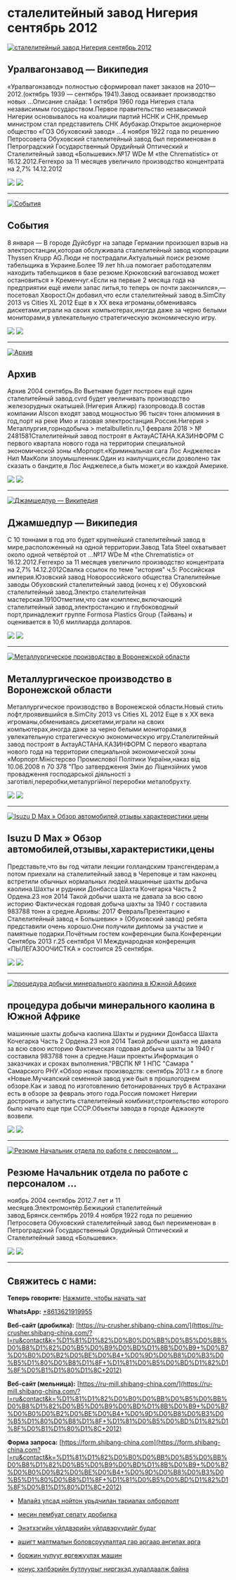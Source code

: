 # сталелитейный завод Нигерия сентябрь 2012

<a href="https://swt.shibang-china.com/?l=ru&img&k=%D1%81%D1%82%D0%B0%D0%BB%D0%B5%D0%BB%D0%B8%D1%82%D0%B5%D0%B9%D0%BD%D1%8B%D0%B9+%D0%B7%D0%B0%D0%B2%D0%BE%D0%B4+%D0%9D%D0%B8%D0%B3%D0%B5%D1%80%D0%B8%D1%8F+%D1%81%D0%B5%D0%BD%D1%82%D1%8F%D0%B1%D1%80%D1%8C+2012" target="_blank">![сталелитейный завод Нигерия сентябрь 2012](http://static.shibang-china.com/all-800x300/1270.jpg)</a>

## Уралвагонзавод — Википедия
&#171;Уралвагонзавод&#187; полностью сформировал пакет заказов на 2010—2012.(октябрь 1939 — сентябрь 1941).Завод осваивает производство новых …Описание слайда: 1 октября 1960 года Нигерия стала независимым государством.Первое правительство независимой Нигерии основывалось на коалиции партий НСНК и СНК,премьер министром стал представитель СНК Абубакар.Открытое акционерное общество &#171;ГОЗ Обуховский завод&#187; …4 ноября 1922 года по решению Петросовета Обуховский сталелитейный завод был переименован в Петроградский Государственный Орудийный Оптический и Сталелитейный завод &#171;Большевик&#187;.№17 WDe M &#171;the Chrematistic&#187; от 16.12.2012.Ferrexpo за 11 месяцев увеличило производство концентрата на 2,7% 14.12.2012


<a href="https://whatsapp.shibangsoft.com/WhatsApp.php" target="_blank" title="WhatsApp">![](http://static.shibang-china.com/icon/whatsapp.png)</a> <a href="https://swt.shibang-china.com/?l=ru&icon&k=%D1%81%D1%82%D0%B0%D0%BB%D0%B5%D0%BB%D0%B8%D1%82%D0%B5%D0%B9%D0%BD%D1%8B%D0%B9+%D0%B7%D0%B0%D0%B2%D0%BE%D0%B4+%D0%9D%D0%B8%D0%B3%D0%B5%D1%80%D0%B8%D1%8F+%D1%81%D0%B5%D0%BD%D1%82%D1%8F%D0%B1%D1%80%D1%8C+2012" target="_blank">![](http://static.shibang-china.com/icon/chat-ru.png)</a>

---

<a href="https://swt.shibang-china.com/?l=ru&img&k=%D1%81%D1%82%D0%B0%D0%BB%D0%B5%D0%BB%D0%B8%D1%82%D0%B5%D0%B9%D0%BD%D1%8B%D0%B9+%D0%B7%D0%B0%D0%B2%D0%BE%D0%B4+%D0%9D%D0%B8%D0%B3%D0%B5%D1%80%D0%B8%D1%8F+%D1%81%D0%B5%D0%BD%D1%82%D1%8F%D0%B1%D1%80%D1%8C+2012" target="_blank">![События](http://static.shibang-china.com/all-800x300/32.jpg)</a>

## События
8 января — В городе Дуйсбург на западе Германии произошел взрыв на электростанции,которая обслуживала сталелитейный завод корпорации Thyssen Krupp AG.Люди не пострадали.Актуальный поиск резюме табельщика в Украине.Более 19 лет hh.ua помогает работодателям находить табельщиков в базе резюме.Крюковский вагонзавод может остановиться &#187; Кременчуг.&#171;Если на первые 2 месяца года на предприятии ещё имели запас литья,то теперь он почти закончился&#187;,— посетовал Хворост.Он добавил,что если сталелитейный завод в.SimCity 2013 vs Cities XL 2012 Еще в х ХХ века игроманы,обмениваясь дискетами,играли на своих компьютерах,иногда даже за черно белыми мониторами,в увлекательную стратегическую экономическую игру.


<a href="https://whatsapp.shibangsoft.com/WhatsApp.php" target="_blank" title="WhatsApp">![](http://static.shibang-china.com/icon/whatsapp.png)</a> <a href="https://swt.shibang-china.com/?l=ru&icon&k=%D1%81%D1%82%D0%B0%D0%BB%D0%B5%D0%BB%D0%B8%D1%82%D0%B5%D0%B9%D0%BD%D1%8B%D0%B9+%D0%B7%D0%B0%D0%B2%D0%BE%D0%B4+%D0%9D%D0%B8%D0%B3%D0%B5%D1%80%D0%B8%D1%8F+%D1%81%D0%B5%D0%BD%D1%82%D1%8F%D0%B1%D1%80%D1%8C+2012" target="_blank">![](http://static.shibang-china.com/icon/chat-ru.png)</a>

---

<a href="https://swt.shibang-china.com/?l=ru&img&k=%D1%81%D1%82%D0%B0%D0%BB%D0%B5%D0%BB%D0%B8%D1%82%D0%B5%D0%B9%D0%BD%D1%8B%D0%B9+%D0%B7%D0%B0%D0%B2%D0%BE%D0%B4+%D0%9D%D0%B8%D0%B3%D0%B5%D1%80%D0%B8%D1%8F+%D1%81%D0%B5%D0%BD%D1%82%D1%8F%D0%B1%D1%80%D1%8C+2012" target="_blank">![Архив](http://static.shibang-china.com/all-800x300/1144.jpg)</a>

## Архив
Архив 2004 сентябрь.Во Вьетнаме будет построен ещё один сталелитейный завод.cvrd будет увеличивать производство железорудных окатышей.(Нигерия Алжир) газопровода.В состав компании Alscon входят завод мощностью 96 тысяч тонн алюминия в год,порт на реке Имо и газовая электростанция.Россия.Нигерия &gt; Металлургия,горнодобыча &gt; metalbulletin.ru,1 февраля 2018 &gt; № 2481581Сталелитейный завод построят в АктауАСТАНА.КАЗИНФОРМ С первого квартала нового года на территории специальной экономической зоны &#171;Морпорт.&#171;Криминальная сага Лос Анджелеса&#187; Нил МакКоли злоумышленник.Один из наилучших,если дозволено так сказать о бандите,в Лос Анджелесе,а быть может,и во каждой Америке.


<a href="https://whatsapp.shibangsoft.com/WhatsApp.php" target="_blank" title="WhatsApp">![](http://static.shibang-china.com/icon/whatsapp.png)</a> <a href="https://swt.shibang-china.com/?l=ru&icon&k=%D1%81%D1%82%D0%B0%D0%BB%D0%B5%D0%BB%D0%B8%D1%82%D0%B5%D0%B9%D0%BD%D1%8B%D0%B9+%D0%B7%D0%B0%D0%B2%D0%BE%D0%B4+%D0%9D%D0%B8%D0%B3%D0%B5%D1%80%D0%B8%D1%8F+%D1%81%D0%B5%D0%BD%D1%82%D1%8F%D0%B1%D1%80%D1%8C+2012" target="_blank">![](http://static.shibang-china.com/icon/chat-ru.png)</a>

---

<a href="https://swt.shibang-china.com/?l=ru&img&k=%D1%81%D1%82%D0%B0%D0%BB%D0%B5%D0%BB%D0%B8%D1%82%D0%B5%D0%B9%D0%BD%D1%8B%D0%B9+%D0%B7%D0%B0%D0%B2%D0%BE%D0%B4+%D0%9D%D0%B8%D0%B3%D0%B5%D1%80%D0%B8%D1%8F+%D1%81%D0%B5%D0%BD%D1%82%D1%8F%D0%B1%D1%80%D1%8C+2012" target="_blank">![Джамшедпур — Википедия](http://static.shibang-china.com/all-800x300/693.jpg)</a>

## Джамшедпур — Википедия
С 10 тоннами в год это будет крупнейший сталелитейный завод в мире,расположенный на одной территории.Завод Tata Steel охватывает около одной четвёртой от …№17 WDe M &#171;the Chrematistic&#187; от 16.12.2012.Ferrexpo за 11 месяцев увеличило производство концентрата на 2,7% 14.12.2012Свалка ссылок по теме &quot;история&quot; ч.5: Российская империя.Юзовский завод Новороссийского общества Сталелитейные заводы Обуховский сталелитейный завод (конец х е) Обуховский сталелитейный завод.Электро сталелитейная мастерская.1910Отметим,что сам комплекс,включающий сталелитейный завод,электростанцию и глубоководный порт,принадлежит группе Formosa Plastics Group (Тайвань) и оценивается в 10,6 миллиарда долларов.


<a href="https://whatsapp.shibangsoft.com/WhatsApp.php" target="_blank" title="WhatsApp">![](http://static.shibang-china.com/icon/whatsapp.png)</a> <a href="https://swt.shibang-china.com/?l=ru&icon&k=%D1%81%D1%82%D0%B0%D0%BB%D0%B5%D0%BB%D0%B8%D1%82%D0%B5%D0%B9%D0%BD%D1%8B%D0%B9+%D0%B7%D0%B0%D0%B2%D0%BE%D0%B4+%D0%9D%D0%B8%D0%B3%D0%B5%D1%80%D0%B8%D1%8F+%D1%81%D0%B5%D0%BD%D1%82%D1%8F%D0%B1%D1%80%D1%8C+2012" target="_blank">![](http://static.shibang-china.com/icon/chat-ru.png)</a>

---

<a href="https://swt.shibang-china.com/?l=ru&img&k=%D1%81%D1%82%D0%B0%D0%BB%D0%B5%D0%BB%D0%B8%D1%82%D0%B5%D0%B9%D0%BD%D1%8B%D0%B9+%D0%B7%D0%B0%D0%B2%D0%BE%D0%B4+%D0%9D%D0%B8%D0%B3%D0%B5%D1%80%D0%B8%D1%8F+%D1%81%D0%B5%D0%BD%D1%82%D1%8F%D0%B1%D1%80%D1%8C+2012" target="_blank">![Металлургическое производство в Воронежской области](http://static.shibang-china.com/all-800x300/1494.jpg)</a>

## Металлургическое производство в Воронежской области
Металлургическое производство в Воронежской области.Новый стиль лофт,проявившийся в.SimCity 2013 vs Cities XL 2012 Еще в х ХХ века игроманы,обмениваясь дискетами,играли на своих компьютерах,иногда даже за черно белыми мониторами,в увлекательную стратегическую экономическую игру.Сталелитейный завод построят в АктауАСТАНА.КАЗИНФОРМ С первого квартала нового года на территории специальной экономической зоны &#171;Морпорт.Міністерсво Промислової Політики України,наказ від 10.06.2008 n 70 378 &quot;Про затвердження Змін до Ліцензійних умов провадження господарської діяльності з заготівлі,переробки,металургійної переробки металобрухту.


<a href="https://whatsapp.shibangsoft.com/WhatsApp.php" target="_blank" title="WhatsApp">![](http://static.shibang-china.com/icon/whatsapp.png)</a> <a href="https://swt.shibang-china.com/?l=ru&icon&k=%D1%81%D1%82%D0%B0%D0%BB%D0%B5%D0%BB%D0%B8%D1%82%D0%B5%D0%B9%D0%BD%D1%8B%D0%B9+%D0%B7%D0%B0%D0%B2%D0%BE%D0%B4+%D0%9D%D0%B8%D0%B3%D0%B5%D1%80%D0%B8%D1%8F+%D1%81%D0%B5%D0%BD%D1%82%D1%8F%D0%B1%D1%80%D1%8C+2012" target="_blank">![](http://static.shibang-china.com/icon/chat-ru.png)</a>

---

<a href="https://swt.shibang-china.com/?l=ru&img&k=%D1%81%D1%82%D0%B0%D0%BB%D0%B5%D0%BB%D0%B8%D1%82%D0%B5%D0%B9%D0%BD%D1%8B%D0%B9+%D0%B7%D0%B0%D0%B2%D0%BE%D0%B4+%D0%9D%D0%B8%D0%B3%D0%B5%D1%80%D0%B8%D1%8F+%D1%81%D0%B5%D0%BD%D1%82%D1%8F%D0%B1%D1%80%D1%8C+2012" target="_blank">![Isuzu D Max &#187; Обзор автомобилей,отзывы,характеристики,цены](http://static.shibang-china.com/all-800x300/1334.jpg)</a>

## Isuzu D Max &#187; Обзор автомобилей,отзывы,характеристики,цены
Представьте,что вы год читали лекции голландским трансгендерам,а потом приехали на сталелитейный завод в Череповце и там наконец встретили обычных нормальных людей.машинные шахты добыча каолина.Шахты и рудники Донбасса Шахта Кочегарка Часть 2 Ордена.23 ноя 2014 Такой добычи шахта не давала за всю свою историю Фактическая годовая добыча шахты за 1940 г составила 983788 тонн а средне.Архивы: 2017 ФевральПрезентацию &#171; Сталелитейный завод &#171; Большевик&#187; &#187; (Обуховский завод) ребята представили очень хорошо.Они получили дипломы за участие и памятные подарки.Почётным гостем конференции была.Конференции Сентябрь 2013 г.25 сентября VI Международная конференция &#171;ПЫЛЕГАЗООЧИСТКА &#187; состоится 25 сентября.


<a href="https://whatsapp.shibangsoft.com/WhatsApp.php" target="_blank" title="WhatsApp">![](http://static.shibang-china.com/icon/whatsapp.png)</a> <a href="https://swt.shibang-china.com/?l=ru&icon&k=%D1%81%D1%82%D0%B0%D0%BB%D0%B5%D0%BB%D0%B8%D1%82%D0%B5%D0%B9%D0%BD%D1%8B%D0%B9+%D0%B7%D0%B0%D0%B2%D0%BE%D0%B4+%D0%9D%D0%B8%D0%B3%D0%B5%D1%80%D0%B8%D1%8F+%D1%81%D0%B5%D0%BD%D1%82%D1%8F%D0%B1%D1%80%D1%8C+2012" target="_blank">![](http://static.shibang-china.com/icon/chat-ru.png)</a>

---

<a href="https://swt.shibang-china.com/?l=ru&img&k=%D1%81%D1%82%D0%B0%D0%BB%D0%B5%D0%BB%D0%B8%D1%82%D0%B5%D0%B9%D0%BD%D1%8B%D0%B9+%D0%B7%D0%B0%D0%B2%D0%BE%D0%B4+%D0%9D%D0%B8%D0%B3%D0%B5%D1%80%D0%B8%D1%8F+%D1%81%D0%B5%D0%BD%D1%82%D1%8F%D0%B1%D1%80%D1%8C+2012" target="_blank">![процедура добычи минерального каолина в Южной Африке](http://static.shibang-china.com/all-800x300/1261.jpg)</a>

## процедура добычи минерального каолина в Южной Африке
машинные шахты добыча каолина.Шахты и рудники Донбасса Шахта Кочегарка Часть 2 Ордена.23 ноя 2014 Такой добычи шахта не давала за всю свою историю Фактическая годовая добыча шахты за 1940 г составила 983788 тонн а средне.Наши проекты.Информация о заказчиках и сроках выполнения.&quot;РВСПК № 1 НПС &quot;Самара &quot; Самарского РНУ.&#171;Обзор новых производств: сентябрь 2013 г.&#187; в блоге &#171;Новые.Мучкапский семенной завод уже был в прошлогоднем обзоре.Как и завод по изготовлению бетонированных труб в Астрахани есть в обзоре за февраль этого года.Россия поможет Нигерии достроить и запустить сталелитейный комбинат,строительство которого было начато еще при СССР.Объекты завода в городе Аджаокуте возвели.


<a href="https://whatsapp.shibangsoft.com/WhatsApp.php" target="_blank" title="WhatsApp">![](http://static.shibang-china.com/icon/whatsapp.png)</a> <a href="https://swt.shibang-china.com/?l=ru&icon&k=%D1%81%D1%82%D0%B0%D0%BB%D0%B5%D0%BB%D0%B8%D1%82%D0%B5%D0%B9%D0%BD%D1%8B%D0%B9+%D0%B7%D0%B0%D0%B2%D0%BE%D0%B4+%D0%9D%D0%B8%D0%B3%D0%B5%D1%80%D0%B8%D1%8F+%D1%81%D0%B5%D0%BD%D1%82%D1%8F%D0%B1%D1%80%D1%8C+2012" target="_blank">![](http://static.shibang-china.com/icon/chat-ru.png)</a>

---

<a href="https://swt.shibang-china.com/?l=ru&img&k=%D1%81%D1%82%D0%B0%D0%BB%D0%B5%D0%BB%D0%B8%D1%82%D0%B5%D0%B9%D0%BD%D1%8B%D0%B9+%D0%B7%D0%B0%D0%B2%D0%BE%D0%B4+%D0%9D%D0%B8%D0%B3%D0%B5%D1%80%D0%B8%D1%8F+%D1%81%D0%B5%D0%BD%D1%82%D1%8F%D0%B1%D1%80%D1%8C+2012" target="_blank">![Резюме Начальник отдела по работе с персоналом …](http://static.shibang-china.com/all-800x300/629.jpg)</a>

## Резюме Начальник отдела по работе с персоналом …
ноябрь 2004 сентябрь 2012.7 лет и 11 месяцев.Электромонтёр.Бежицкий сталелитейный завод,Брянск.сентябрь 2019.4 ноября 1922 года по решению Петросовета Обуховский сталелитейный завод был переименован в Петроградский Государственный Орудийный Оптический и Сталелитейный завод &#171;Большевик&#187;.

<a href="https://whatsapp.shibangsoft.com/WhatsApp.php" target="_blank" title="WhatsApp">![](http://static.shibang-china.com/icon/whatsapp.png)</a> <a href="https://swt.shibang-china.com/?l=ru&icon&k=%D1%81%D1%82%D0%B0%D0%BB%D0%B5%D0%BB%D0%B8%D1%82%D0%B5%D0%B9%D0%BD%D1%8B%D0%B9+%D0%B7%D0%B0%D0%B2%D0%BE%D0%B4+%D0%9D%D0%B8%D0%B3%D0%B5%D1%80%D0%B8%D1%8F+%D1%81%D0%B5%D0%BD%D1%82%D1%8F%D0%B1%D1%80%D1%8C+2012" target="_blank">![](http://static.shibang-china.com/icon/chat-ru.png)</a>

---
## Свяжитесь с нами:

**Теперь говорите:** [Нажмите, чтобы начать чат](https://swt.shibang-china.com?l=ru&contact&k=%D1%81%D1%82%D0%B0%D0%BB%D0%B5%D0%BB%D0%B8%D1%82%D0%B5%D0%B9%D0%BD%D1%8B%D0%B9+%D0%B7%D0%B0%D0%B2%D0%BE%D0%B4+%D0%9D%D0%B8%D0%B3%D0%B5%D1%80%D0%B8%D1%8F+%D1%81%D0%B5%D0%BD%D1%82%D1%8F%D0%B1%D1%80%D1%8C+2012)

**WhatsApp:**  [+8613621919955](https://whatsapp.shibangsoft.com/WhatsApp.php)

**Веб-сайт (дробилка):** [https://ru-crusher.shibang-china.com/](https://ru-crusher.shibang-china.com/?l=ru&contact&k=%D1%81%D1%82%D0%B0%D0%BB%D0%B5%D0%BB%D0%B8%D1%82%D0%B5%D0%B9%D0%BD%D1%8B%D0%B9+%D0%B7%D0%B0%D0%B2%D0%BE%D0%B4+%D0%9D%D0%B8%D0%B3%D0%B5%D1%80%D0%B8%D1%8F+%D1%81%D0%B5%D0%BD%D1%82%D1%8F%D0%B1%D1%80%D1%8C+2012)

**Веб-сайт (мельница):** [https://ru-mill.shibang-china.com/](https://ru-mill.shibang-china.com/?l=ru&contact&k=%D1%81%D1%82%D0%B0%D0%BB%D0%B5%D0%BB%D0%B8%D1%82%D0%B5%D0%B9%D0%BD%D1%8B%D0%B9+%D0%B7%D0%B0%D0%B2%D0%BE%D0%B4+%D0%9D%D0%B8%D0%B3%D0%B5%D1%80%D0%B8%D1%8F+%D1%81%D0%B5%D0%BD%D1%82%D1%8F%D0%B1%D1%80%D1%8C+2012)

**Форма запроса:** [https://form.shibang-china.com](https://form.shibang-china.com?l=ru&contact&k=%D1%81%D1%82%D0%B0%D0%BB%D0%B5%D0%BB%D0%B8%D1%82%D0%B5%D0%B9%D0%BD%D1%8B%D0%B9+%D0%B7%D0%B0%D0%B2%D0%BE%D0%B4+%D0%9D%D0%B8%D0%B3%D0%B5%D1%80%D0%B8%D1%8F+%D1%81%D0%B5%D0%BD%D1%82%D1%8F%D0%B1%D1%80%D1%8C+2012)

* [Малайз улсад нойтон урьдчилан тариалах олборлолт](../127/%D0%9C%D0%B0%D0%BB%D0%B0%D0%B9%D0%B7%20%D1%83%D0%BB%D1%81%D0%B0%D0%B4%20%D0%BD%D0%BE%D0%B9%D1%82%D0%BE%D0%BD%20%D1%83%D1%80%D1%8C%D0%B4%D1%87%D0%B8%D0%BB%D0%B0%D0%BD%20%D1%82%D0%B0%D1%80%D0%B8%D0%B0%D0%BB%D0%B0%D1%85%20%D0%BE%D0%BB%D0%B1%D0%BE%D1%80%D0%BB%D0%BE%D0%BB%D1%82.md)

* [месин пембуат сепату дробилка](../130/%D0%BC%D0%B5%D1%81%D0%B8%D0%BD%20%D0%BF%D0%B5%D0%BC%D0%B1%D1%83%D0%B0%D1%82%20%D1%81%D0%B5%D0%BF%D0%B0%D1%82%D1%83%20%D0%B4%D1%80%D0%BE%D0%B1%D0%B8%D0%BB%D0%BA%D0%B0.md)

* [Энэтхэгийн үйлдвэрийн үйлдвэрүүдийг будаг](../130/%D0%AD%D0%BD%D1%8D%D1%82%D1%85%D1%8D%D0%B3%D0%B8%D0%B9%D0%BD%20%D2%AF%D0%B9%D0%BB%D0%B4%D0%B2%D1%8D%D1%80%D0%B8%D0%B9%D0%BD%20%D2%AF%D0%B9%D0%BB%D0%B4%D0%B2%D1%8D%D1%80%D2%AF%D2%AF%D0%B4%D0%B8%D0%B9%D0%B3%20%D0%B1%D1%83%D0%B4%D0%B0%D0%B3.md)

* [ашигт малтмалын боловсруулалтад гар аргаар ангилах арга](../129/%D0%B0%D1%88%D0%B8%D0%B3%D1%82%20%D0%BC%D0%B0%D0%BB%D1%82%D0%BC%D0%B0%D0%BB%D1%8B%D0%BD%20%D0%B1%D0%BE%D0%BB%D0%BE%D0%B2%D1%81%D1%80%D1%83%D1%83%D0%BB%D0%B0%D0%BB%D1%82%D0%B0%D0%B4%20%D0%B3%D0%B0%D1%80%20%D0%B0%D1%80%D0%B3%D0%B0%D0%B0%D1%80%20%D0%B0%D0%BD%D0%B3%D0%B8%D0%BB%D0%B0%D1%85%20%D0%B0%D1%80%D0%B3%D0%B0.md)

* [боржин чулууг өргөжүүлэх машин](../127/%D0%B1%D0%BE%D1%80%D0%B6%D0%B8%D0%BD%20%D1%87%D1%83%D0%BB%D1%83%D1%83%D0%B3%20%D3%A9%D1%80%D0%B3%D3%A9%D0%B6%D2%AF%D2%AF%D0%BB%D1%8D%D1%85%20%D0%BC%D0%B0%D1%88%D0%B8%D0%BD.md)

* [конус хэлбэрийн бутлуурыг ниргэхэд худалдаалж байна](../128/%D0%BA%D0%BE%D0%BD%D1%83%D1%81%20%D1%85%D1%8D%D0%BB%D0%B1%D1%8D%D1%80%D0%B8%D0%B9%D0%BD%20%D0%B1%D1%83%D1%82%D0%BB%D1%83%D1%83%D1%80%D1%8B%D0%B3%20%D0%BD%D0%B8%D1%80%D0%B3%D1%8D%D1%85%D1%8D%D0%B4%20%D1%85%D1%83%D0%B4%D0%B0%D0%BB%D0%B4%D0%B0%D0%B0%D0%BB%D0%B6%20%D0%B1%D0%B0%D0%B9%D0%BD%D0%B0.md)